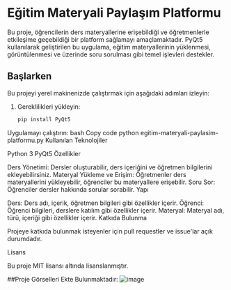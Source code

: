 # Eğitim Materyali Paylaşım Platformu

Bu proje, öğrencilerin ders materyallerine erişebildiği ve öğretmenlerle etkileşime geçebildiği bir platform sağlamayı amaçlamaktadır. PyQt5 kullanılarak geliştirilen bu uygulama, eğitim materyallerinin yüklenmesi, görüntülenmesi ve üzerinde soru sorulması gibi temel işlevleri destekler.

## Başlarken

Bu projeyi yerel makinenizde çalıştırmak için aşağıdaki adımları izleyin:

1. Gereklilikleri yükleyin:
   ```bash
   pip install PyQt5
Uygulamayı çalıştırın:
bash
Copy code
python egitim-materyali-paylasim-platformu.py
Kullanılan Teknolojiler

Python 3
PyQt5
Özellikler

Ders Yönetimi: Dersler oluşturabilir, ders içeriğini ve öğretmen bilgilerini ekleyebilirsiniz.
Materyal Yükleme ve Erişim: Öğretmenler ders materyallerini yükleyebilir, öğrenciler bu materyallere erişebilir.
Soru Sor: Öğrenciler dersler hakkında sorular sorabilir.
Yapı

Ders: Ders adı, içerik, öğretmen bilgileri gibi özellikler içerir.
Öğrenci: Öğrenci bilgileri, derslere katılım gibi özellikler içerir.
Materyal: Materyal adı, türü, içeriği gibi özellikler içerir.
Katkıda Bulunma

Projeye katkıda bulunmak isteyenler için pull requestler ve issue'lar açık durumdadır.

Lisans

Bu proje MIT lisansı altında lisanslanmıştır.

##Proje Görselleri Ekte Bulunmaktadır:
![image](https://github.com/melihkalkan/PyQt5-projeleri/assets/145190607/ea6a534d-08d2-48c5-a1a9-391b6d004ca6)




